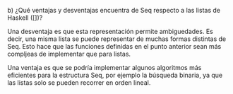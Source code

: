 b) ¿Qué ventajas y desventajas encuentra de Seq respecto a las listas de Haskell ([])?

Una desventaja es que esta representación permite ambiguedades. Es decir, una misma lista se puede representar de muchas formas distintas de Seq. Esto hace que las funciones definidas en el punto anterior sean más compljeas de implementar que para listas.

Una ventaja es que se podría implementar algunos algoritmos más eficientes para la estructura Seq, por ejemplo la búsqueda binaria, ya que las listas solo se pueden recorrer en orden lineal.
